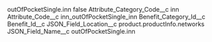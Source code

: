 <?xml version="1.0" encoding="UTF-8"?>
<CustomMetadata xmlns="http://soap.sforce.com/2006/04/metadata" xmlns:xsi="http://www.w3.org/2001/XMLSchema-instance" xmlns:xsd="http://www.w3.org/2001/XMLSchema">
    <label>outOfPocketSingle.inn</label>
    <protected>false</protected>
    <values>
        <field>Attribute_Category_Code__c</field>
        <value xsi:type="xsd:string">inn</value>
    </values>
    <values>
        <field>Attribute_Code__c</field>
        <value xsi:type="xsd:string">inn_outOfPocketSingle_inn</value>
    </values>
    <values>
        <field>Benefit_Category_Id__c</field>
        <value xsi:nil="true"/>
    </values>
    <values>
        <field>Benefit_Id__c</field>
        <value xsi:nil="true"/>
    </values>
    <values>
        <field>JSON_Field_Location__c</field>
        <value xsi:type="xsd:string">product.productInfo.networks</value>
    </values>
    <values>
        <field>JSON_Field_Name__c</field>
        <value xsi:type="xsd:string">outOfPocketSingle.inn</value>
    </values>
</CustomMetadata>
